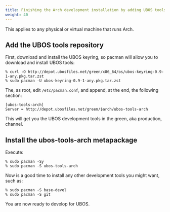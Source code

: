 ```yaml
---
title: Finishing the Arch development installation by adding UBOS tools
weight: 40
---
```


This applies to any physical or virtual machine that runs Arch.

## Add the UBOS tools repository

First, download and install the UBOS keyring, so pacman will allow you to download
and install UBOS tools:

```
% curl -O http://depot.ubosfiles.net/green/x86_64/os/ubos-keyring-0.9-1-any.pkg.tar.zst
% sudo pacman -U ubos-keyring-0.9-1-any.pkg.tar.zst
```

The, as root, edit ``/etc/pacman.conf``, and append, at the end, the following section:

```
[ubos-tools-arch]
Server = http://depot.ubosfiles.net/green/$arch/ubos-tools-arch
```

This will get you the UBOS development tools in the green, aka production, channel.

## Install the ubos-tools-arch metapackage

Execute:

```
% sudo pacman -Sy
% sudo pacman -S ubos-tools-arch
```

Now is a good time to install any other development tools you might want, such as:

```
% sudo pacman -S base-devel
% sudo pacman -S git
```

You are now ready to develop for UBOS.
